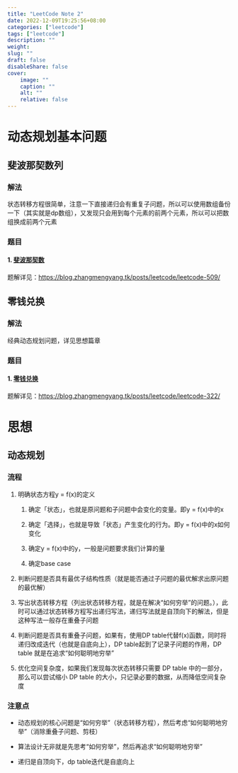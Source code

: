 ```yaml
---
title: "LeetCode Note 2"
date: 2022-12-09T19:25:56+08:00
categories: ["leetcode"]
tags: ["leetcode"]
description: ""
weight:
slug: ""
draft: false
disableShare: false
cover:
    image: ""
    caption: ""
    alt: ""
    relative: false
---
```


# 动态规划基本问题

## 斐波那契数列

### 解法

状态转移方程很简单，注意一下直接递归会有重复子问题，所以可以使用数组备份一下（其实就是dp数组），又发现只会用到每个元素的前两个元素，所以可以把数组换成前两个元素

### 题目

#### 1. [斐波那契数](https://leetcode.cn/problems/fibonacci-number/)

题解详见：<https://blog.zhangmengyang.tk/posts/leetcode/leetcode-509/>

## 零钱兑换

### 解法

经典动态规划问题，详见思想篇章

### 题目

#### 1. [零钱兑换](https://leetcode.cn/problems/coin-change/)

题解详见：<https://blog.zhangmengyang.tk/posts/leetcode/leetcode-322/>

# 思想

## 动态规划

### 流程

1. 明确状态方程y = f(x)的定义

   1. 确定「状态」，也就是原问题和子问题中会变化的变量。即y = f(x)中的x

   2. 确定「选择」，也就是导致「状态」产生变化的行为。即y = f(x)中的x如何变化

   3. 确定y = f(x)中的y，一般是问题要求我们计算的量

   4. 确定base case

2. 判断问题是否具有最优子结构性质（就是能否通过子问题的最优解求出原问题的最优解）

3. 写出状态转移方程（列出状态转移方程，就是在解决“如何穷举”的问题。），此时可以通过状态转移方程写出递归写法，递归写法就是自顶向下的解法，但是这种写法一般存在重叠子问题

4. 判断问题是否具有重叠子问题，如果有，使用DP table代替f(x)函数，同时将递归改成迭代（也就是自底向上），DP table起到了记录子问题的作用，DP table 就是在追求“如何聪明地穷举”

5. 优化空间复杂度，如果我们发现每次状态转移只需要 DP table 中的一部分，那么可以尝试缩小 DP table 的大小，只记录必要的数据，从而降低空间复杂度

### 注意点

- 动态规划的核心问题是“如何穷举”（状态转移方程），然后考虑“如何聪明地穷举”（消除重叠子问题、剪枝）

- 算法设计无非就是先思考“如何穷举”，然后再追求“如何聪明地穷举”

- 递归是自顶向下，dp table迭代是自底向上
